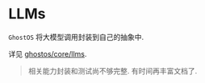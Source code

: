 # LLMs 

`GhostOS` 将大模型调用封装到自己的抽象中. 

详见 [ghostos/core/llms](https://github.com/ghost-in-moss/GhostOS/tree/main/libs/ghostos/ghostos/core/llms/abcd.py).

> 相关能力封装和测试尚不够完整. 
> 有时间再丰富文档了. 